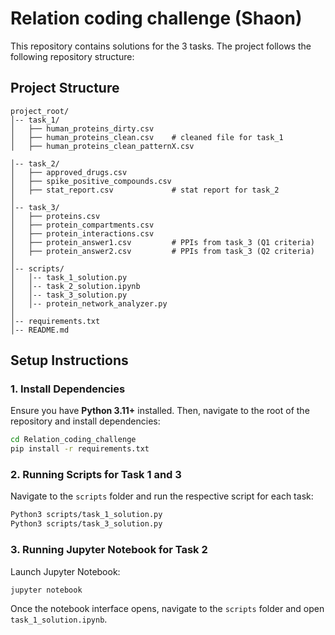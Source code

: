 # Relation coding challenge (Shaon)

This repository contains solutions for the 3 tasks. 
The project follows the following repository structure:

## Project Structure

```
project_root/           
│-- task_1/             
│   ├── human_proteins_dirty.csv
│   ├── human_proteins_clean.csv    # cleaned file for task_1
│   ├── human_proteins_clean_patternX.csv     

│-- task_2/             
│   ├── approved_drugs.csv
│   ├── spike_positive_compounds.csv
│   ├── stat_report.csv             # stat report for task_2
│
│-- task_3/         
│   ├── proteins.csv
│   ├── protein_compartments.csv
│   ├── protein_interactions.csv
│   ├── protein_answer1.csv         # PPIs from task_3 (Q1 criteria)
│   ├── protein_answer2.csv         # PPIs from task_3 (Q2 criteria)
│
│-- scripts/             
│   │-- task_1_solution.py
│   │-- task_2_solution.ipynb
│   │-- task_3_solution.py
│   │-- protein_network_analyzer.py        
│
│-- requirements.txt     
│-- README.md           
```

## Setup Instructions

### 1. Install Dependencies
Ensure you have **Python 3.11+** installed. Then, navigate to the root of the repository and install dependencies:
```sh
cd Relation_coding_challenge
pip install -r requirements.txt
```

### 2. Running Scripts for Task 1 and 3
Navigate to the `scripts` folder and run the respective script for each task:
```sh
Python3 scripts/task_1_solution.py
Python3 scripts/task_3_solution.py
```

### 3. Running Jupyter Notebook for Task 2
Launch Jupyter Notebook:
```sh
jupyter notebook
```
Once the notebook interface opens, navigate to the `scripts` folder and open `task_1_solution.ipynb`.


